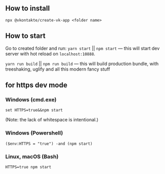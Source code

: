 ## How to install

`npx @vkontakte/create-vk-app <folder name>`

## How to start

Go to created folder and run:
`yarn start` || `npm start` — this will start dev server with hot reload on `localhost:10888`.

`yarn run build` || `npm run build` — this will build production bundle, with treeshaking, uglify and all this modern fancy stuff

## for https dev mode 

### Windows (cmd.exe)

```
set HTTPS=true&&npm start
```
(Note: the lack of whitespace is intentional.)

### Windows (Powershell)
```
($env:HTTPS = "true") -and (npm start)
```

### Linux, macOS (Bash)

```
HTTPS=true npm start
```